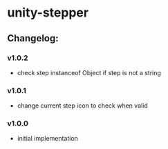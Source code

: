 # unity-stepper

## Changelog:

### v1.0.2
- check step instanceof Object if step is not a string

### v1.0.1
- change current step icon to check when valid

### v1.0.0
- initial implementation
